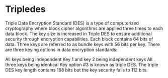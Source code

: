 # Tripledes
Triple Data Encryption Standard (DES) is a type of computerized cryptography where block cipher algorithms are applied three times to each data block. The key size is increased in Triple DES to ensure additional security through encryption capabilities. Each block contains 64 bits of data. Three keys are referred to as bundle keys with 56 bits per key. There are three keying options in data encryption standards:

All keys being independent
Key 1 and key 2 being independent keys
All three keys being identical
Key option #3 is known as triple DES. The triple DES key length contains 168 bits but the key security falls to 112 bits.
